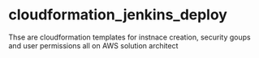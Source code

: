 # cloudformation_jenkins_deploy
Thse are cloudformation templates for instnace creation, security goups and user permissions all on AWS solution architect
